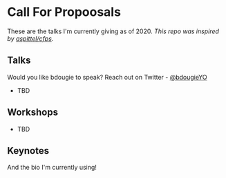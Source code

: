 
# Call For Propoosals
These are the talks I'm currently giving as of 2020. _This repo was inspired by [aspittel/cfps](https://github.com/aspittel/cfps)._ 

## Talks 
Would you like bdougie to speak? Reach out on Twitter - [@bdougieYO](https://twitter.com/bdougieYO)

- TBD

## Workshops
- TBD

## Keynotes

And the bio I'm currently using!

